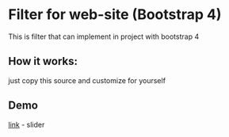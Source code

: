 # Filter for web-site (Bootstrap 4)
This is filter that can implement in project with bootstrap 4
## How it works:
just copy this source and customize for yourself

## Demo

[link](https://percuciat.github.io/filter/) - slider
